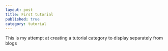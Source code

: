 ```yaml
---
layout: post
title: First tutorial
published: true
category: tutorial
---
```


This is my attempt at creating a tutorial category to display separately from blogs
